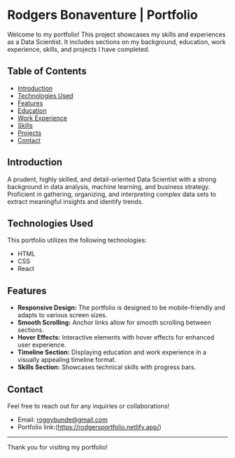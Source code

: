# Rodgers Bonaventure | Portfolio

Welcome to my portfolio! This project showcases my skills and experiences as a Data Scientist. It includes sections on my background, education, work experience, skills, and projects I have completed.

## Table of Contents

- [Introduction](#introduction)
- [Technologies Used](#technologies-used)
- [Features](#features)
- [Education](#education)
- [Work Experience](#work-experience)
- [Skills](#skills)
- [Projects](#projects)
- [Contact](#contact)

## Introduction

A prudent, highly skilled, and detail-oriented Data Scientist with a strong background in data analysis, machine learning, and business strategy. Proficient in gathering, organizing, and interpreting complex data sets to extract meaningful insights and identify trends. 

## Technologies Used

This portfolio utilizes the following technologies:
- HTML
- CSS
- React


## Features

- **Responsive Design:** The portfolio is designed to be mobile-friendly and adapts to various screen sizes.
- **Smooth Scrolling:** Anchor links allow for smooth scrolling between sections.
- **Hover Effects:** Interactive elements with hover effects for enhanced user experience.
- **Timeline Section:** Displaying education and work experience in a visually appealing timeline format.
- **Skills Section:** Showcases technical skills with progress bars.


## Contact

Feel free to reach out for any inquiries or collaborations!

- Email: [roggybunde@gmail.com](roggybunde@gmail.com)
- Portfolio link:(https://rodgersportfolio.netlify.app/)

---

Thank you for visiting my portfolio!

